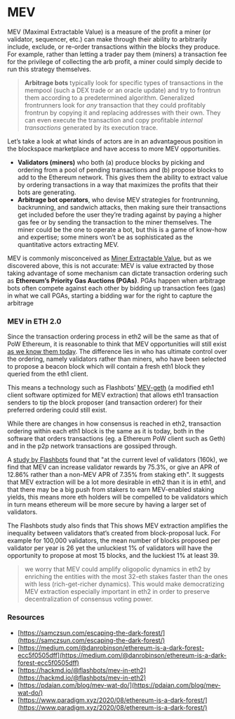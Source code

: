 # MEV



MEV \(Maximal Extractable Value\) is a measure of the profit a miner \(or validator, sequencer, etc.\) can make through their ability to arbitrarily include, exclude, or re-order transactions within the blocks they produce. For example, rather than letting a trader pay them \(miners\) a transaction fee for the privilege of collecting the arb profit, a miner could simply decide to run this strategy themselves.

> **Arbitrage bots** typically look for specific types of transactions in the mempool \(such a DEX trade or an oracle update\) and try to frontrun them according to a predetermined algorithm. Generalized frontrunners look for _any_ transaction that they could profitably frontrun by copying it and replacing addresses with their own. They can even execute the transaction and copy profitable _internal transactions_ generated by its execution trace.

Let’s take a look at what kinds of actors are in an advantageous position in the blockspace marketplace and have access to more MEV opportunities.

* **Validators \(miners\)** who both \(a\) produce blocks by picking and ordering from a pool of pending transactions and \(b\) propose blocks to add to the Ethereum network. This gives them the ability to extract value by ordering transactions in a way that maximizes the profits that their bots are generating.
* **Arbitrage bot operators**, who devise MEV strategies for frontrunning, backrunning, and sandwich attacks, then making sure their transactions get included before the user they’re trading against by paying a higher gas fee or by sending the transaction to the miner themselves. The miner could be the one to operate a bot, but this is a game of know-how and expertise; some miners won’t be as sophisticated as the quantitative actors extracting MEV.

MEV is commonly misconceived as [Miner Extractable Value](https://arxiv.org/pdf/1904.05234.pdf), but as we discovered above, this is not accurate: MEV is value extracted by those taking advantage of some mechanism can dictate transaction ordering such as **Ethereum’s Priority Gas Auctions \(PGAs\)**. PGAs happen when arbitrage bots often compete against each other by bidding up transaction fees \(gas\) in what we call PGAs, starting a bidding war for the right to capture the arbitrage



### MEV in ETH 2.0

Since the transaction ordering process in eth2 will be the same as that of PoW Ethereum, it is reasonable to think that MEV opportunities will still exist [as we know them today](https://medium.com/flashbots/quantifying-mev-introducing-mev-explore-v0-5ccbee0f6d02). The difference lies in who has ultimate control over the ordering, namely validators rather than miners, who have been selected to propose a beacon block which will contain a fresh eth1 block they queried from the eth1 client.

This means a technology such as Flashbots’ [MEV-geth](https://docs.flashbots.net/flashbots-core/overview) \(a modified eth1 client software optimized for MEV extraction\) that allows eth1 transaction senders to tip the block proposer \(and transaction orderer\) for their preferred ordering could still exist.

While there are changes in how consensus is reached in eth2, transaction ordering within each eth1 block is the same as it is today, both in the software that orders transactions \(eg. a Ethereum PoW client such as Geth\) and in the p2p network transactions are gossiped through.

A [study by Flashbots](https://hackmd.io/@flashbots/mev-in-eth2) found that "at the current level of validators \(160k\), we find that MEV can increase validator rewards by 75.3%, or give an APR of 12.86% rather than a non-MEV APR of 7.35% from staking eth". It suggests that MEV extraction will be a lot more desirable in eth2 than it is in eth1, and that there may be a big push from stakers to earn MEV-enabled staking yields, this means more eth holders will be compelled to be validators which in turn means ethereum will be more secure by having a larger set of validators.

The Flashbots study also finds that This shows MEV extraction amplifies the inequality between validators that’s created from block-proposal luck. For example for 100,000 validators, the mean number of blocks proposed per validator per year is 26 yet the unluckiest 1% of validators will have the opportunity to propose at most 15 blocks, and the luckiest 1% at least 39.

> we worry that MEV could amplify oligopolic dynamics in eth2 by enriching the entities with the most 32-eth stakes faster than the ones with less \(rich-get-richer dynamics\). This would make democratizing MEV extraction especially important in eth2 in order to preserve decentralization of consensus voting power.



### Resources

* [https://samczsun.com/escaping-the-dark-forest/](https://samczsun.com/escaping-the-dark-forest/)
* [https://medium.com/@danrobinson/ethereum-is-a-dark-forest-ecc5f0505dff](https://medium.com/@danrobinson/ethereum-is-a-dark-forest-ecc5f0505dff)
* [https://hackmd.io/@flashbots/mev-in-eth2](https://hackmd.io/@flashbots/mev-in-eth2)
* [https://pdaian.com/blog/mev-wat-do/](https://pdaian.com/blog/mev-wat-do/)
* [https://www.paradigm.xyz/2020/08/ethereum-is-a-dark-forest/](https://www.paradigm.xyz/2020/08/ethereum-is-a-dark-forest/)

